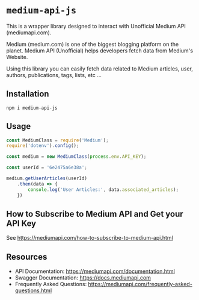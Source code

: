 # `medium-api-js`

This is a wrapper library designed to interact with Unofficial Medium API (mediumapi.com).

Medium (medium.com) is one of the biggest blogging platform on the planet. Medium API (Unofficial) helps developers fetch data from Medium's Website.

Using this library you can easily fetch data related to Medium articles, user, authors, publications, tags, lists, etc ...

## Installation

```shell
npm i medium-api-js
```

## Usage

```js
const MediumClass = require('Medium');
require('dotenv').config();

const medium = new MediumClass(process.env.API_KEY);

const userId = '6e2475a6e38a'; 

medium.getUserArticles(userId)
    .then(data => {
        console.log('User Articles:', data.associated_articles);
    })
```

## How to Subscribe to Medium API and Get your API Key

See https://mediumapi.com/how-to-subscribe-to-medium-api.html

## Resources

- API Documentation: https://mediumapi.com/documentation.html
- Swagger Documentation: https://docs.mediumapi.com
- Frequently Asked Questions: https://mediumapi.com/frequently-asked-questions.html
